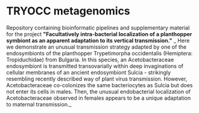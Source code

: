 # TRYOCC metagenomics
Repository containing bioinformatic pipelines and supplementary material for the project **"Facultatively intra-bacterial localization of a planthopper symbiont as an apparent adaptation to its vertical transmission."**
_
Here we demonstrate an unusual transmission strategy adapted by one of the endosymbionts of the planthopper Trypetimorpha occidentalis (Hemiptera: Tropiduchidae) from Bulgaria. In this species, an Acetobacteraceae endosymbiont is transmitted transovarially within deep invaginations of cellular membranes of an ancient endosymbiont Sulcia - strikingly resembling recently described way of plant virus transmission. However, Acetobacteraceae co-colonizes the same bacteriocytes as Sulcia but does not enter its cells in males.  Then, the unusual endobacterial localization of Acetobacteraceae observed in females appears to be a unique adaptation to maternal transmission._
